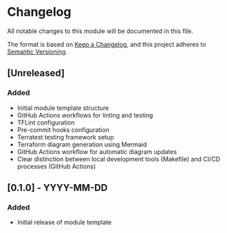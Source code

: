 # Changelog

All notable changes to this module will be documented in this file.

The format is based on [Keep a Changelog](https://keepachangelog.com/en/1.0.0/),
and this project adheres to [Semantic Versioning](https://semver.org/spec/v2.0.0.html).

## [Unreleased]

### Added
- Initial module template structure
- GitHub Actions workflows for linting and testing
- TFLint configuration
- Pre-commit hooks configuration
- Terratest testing framework setup
- Terraform diagram generation using Mermaid
- GitHub Actions workflow for automatic diagram updates
- Clear distinction between local development tools (Makefile) and CI/CD processes (GitHub Actions)

## [0.1.0] - YYYY-MM-DD

### Added
- Initial release of module template
